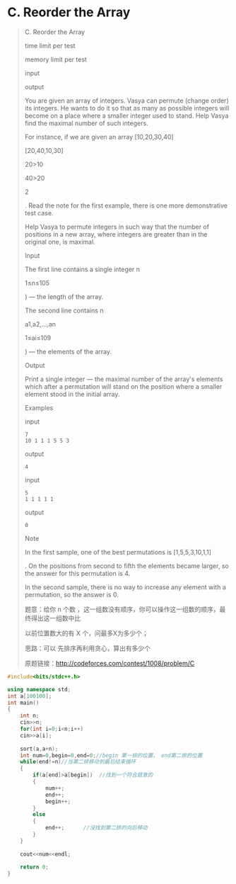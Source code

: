 # C. Reorder the Array 

> C. Reorder the Array
>
> time limit per test
>
> memory limit per test
>
> input
>
> output
>
> You  are given an array of integers. Vasya can permute (change order) its  integers. He wants to do it so that as many as possible integers will  become on a place where a smaller integer used to stand. Help Vasya find  the maximal number of such integers.
>
> For instance, if we are given an array [10,20,30,40]
>
> [20,40,10,30]
>
> 20>10
>
> 40>20
>
> 2
>
> . Read the note for the first example, there is one more demonstrative test case.
>
> Help  Vasya to permute integers in such way that the number of positions in a  new array, where integers are greater than in the original one, is  maximal.
>
> Input
>
> The first line contains a single integer n
>
> 1≤n≤105
>
> ) — the length of the array.
>
> The second line contains n
>
> a1,a2,…,an
>
> 1≤ai≤109
>
> ) — the elements of the array.
>
> Output
>
> Print  a single integer — the maximal number of the array's elements which  after a permutation will stand on the position where a smaller element  stood in the initial array.
>
> Examples
>
> input
>
> ```
> 7
> 10 1 1 1 5 5 3
> ```
>
> output
>
> ```
> 4
> ```
>
> input
>
> ```
> 5
> 1 1 1 1 1
> ```
>
> output
>
> ```
> 0
> ```
>
> Note
>
> In the first sample, one of the best permutations is [1,5,5,3,10,1,1]
>
> . On the positions from second to fifth the elements became larger, so the answer for this permutation is 4.
>
> In the second sample, there is no way to increase any element with a permutation, so the answer is 0.
>
> 题意：给你 n  个数  ，这一组数没有顺序，你可以操作这一组数的顺序，最终得出这一组数中比
>
> 以前位置数大的有 X 个，问最多X为多少个；
>
> 思路：可以 先排序再利用贪心，算出有多少个
>
> 原题链接：http://codeforces.com/contest/1008/problem/C

```c++
#include<bits/stdc++.h>

using namespace std;
int a[100100];
int main()
{
	int n;
	cin>>n;
	for(int i=0;i<n;i++)
	cin>>a[i];
	
	sort(a,a+n);
	int num=0,begin=0,end=0;//begin 第一排的位置， end第二排的位置
	while(end!=n)//当第二排移动到最后结束循环
	{
		if(a[end]>a[begin])  //找到一个符合题意的
		{
			num++;
			end++;
			begin++;
		}
		else
		{
			end++;		//没找到第二排的向后移动
		}
	}
	
	cout<<num<<endl;
	
	return 0;
}
```


